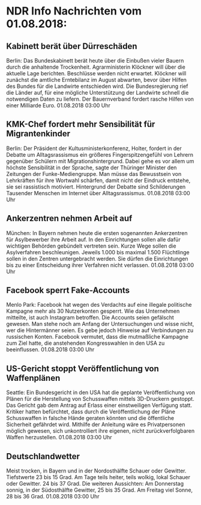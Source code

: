 # NDR Info Nachrichten vom 01.08.2018:


## Kabinett berät über Dürreschäden
Berlin: Das Bundeskabinett berät heute über die Einbußen vieler Bauern durch die anhaltende Trockenheit. Agrarministerin Klöckner will über die aktuelle Lage berichten. Beschlüsse werden nicht erwartet. Klöckner will zunächst die amtliche Erntebilanz im August abwarten, bevor über Hilfen des Bundes für die Landwirte entschieden wird. Die Bundesregierung rief die Länder auf, für eine mögliche Unterstützung der Landwirte schnell die notwendigen Daten zu liefern. Der Bauernverband fordert rasche Hilfen von einer Milliarde Euro. 01.08.2018 03:00 Uhr 

## KMK-Chef fordert mehr Sensibilität für Migrantenkinder
Berlin:   Der Präsident der Kultusministerkonferenz, Holter, fordert in der Debatte um Alltagsrassismus ein größeres Fingerspitzengefühl von Lehrern gegenüber Schülern mit Migrationshintergrund. Dabei gehe es vor allem um höchste Sensibilität in der Sprache, sagte der Thüringer Minister den Zeitungen der Funke-Mediengruppe. Man müsse das Bewusstsein von Lehrkräften für ihre Wortwahl schärfen, damit nicht der Eindruck entstehe, sie sei rassistisch motiviert. Hintergrund der Debatte sind Schilderungen Tausender Menschen im Internet über Alltagsrassismus. 01.08.2018 03:00 Uhr 

## Ankerzentren nehmen Arbeit auf
München: In Bayern nehmen heute die ersten sogenannten Ankerzentren für Asylbewerber ihre Arbeit auf. In den Einrichtungen sollen alle dafür wichtigen Behörden gebündelt vertreten sein. Kurze Wege sollen die Asylverfahren beschleunigen. Jeweils 1.000 bis maximal 1.500 Flüchtlinge sollen in den Zentren untergebracht werden. Sie dürfen die Einrichtungen bis zu einer Entscheidung ihrer Verfahren nicht verlassen. 01.08.2018 03:00 Uhr 

## Facebook sperrt Fake-Accounts
Menlo Park: Facebook hat wegen des Verdachts auf eine illegale politische Kampagne mehr als 30 Nutzerkonten gesperrt. Wie das Unternehmen mitteilte, ist auch Instagram betroffen. Die Accounts seien gefälscht gewesen. Man stehe noch am Anfang der Untersuchungen und wisse nicht, wer die Hintermänner seien. Es gebe jedoch Hinweise auf Verbindungen zu russischen Konten. Facebook vermutet, dass die mutmaßliche Kampagne zum Ziel hatte, die anstehenden Kongresswahlen in den USA zu beeinflussen. 01.08.2018 03:00 Uhr 

## US-Gericht stoppt Veröffentlichung von Waffenplänen
Seattle: Ein Bundesgericht in den USA hat die geplante Veröffentlichung von Plänen für die Herstellung von Schusswaffen mittels 3D-Druckern gestoppt. Das Gericht gab dem Antrag auf Erlass einer einstweiligen Verfügung statt. Kritiker hatten befürchtet, dass durch die Veröffentlichung der Pläne Schusswaffen in falsche Hände geraten könnten und die öffentliche Sicherheit gefährdet wird. Mithilfe der Anleitung wäre es Privatpersonen möglich gewesen, sich unkontrolliert ihre eigenen, nicht zurückverfolgbaren Waffen herzustellen. 01.08.2018 03:00 Uhr 

## Deutschlandwetter
Meist trocken, in Bayern und in der Nordosthälfte Schauer oder Gewitter. Tiefstwerte 23 bis 15 Grad. Am Tage teils heiter, teils wolkig, lokal Schauer oder Gewitter. 24 bis 37 Grad. Die weiteren Aussichten: Am Donnerstag sonnig, in der Südosthälfte Gewitter, 25 bis 35 Grad. Am Freitag viel Sonne, 28 bis 36 Grad. 01.08.2018 03:00 Uhr 
